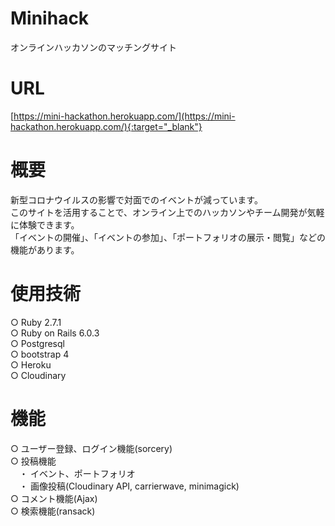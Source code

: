 # Minihack  
オンラインハッカソンのマッチングサイト 

# URL
[https://mini-hackathon.herokuapp.com/](https://mini-hackathon.herokuapp.com/){:target="_blank"}  

# 概要  
新型コロナウイルスの影響で対面でのイベントが減っています。  
このサイトを活用することで、オンライン上でのハッカソンやチーム開発が気軽に体験できます。  
「イベントの開催」、「イベントの参加」、「ポートフォリオの展示・閲覧」などの機能があります。  


# 使用技術  
○ Ruby 2.7.1  
○ Ruby on Rails 6.0.3  
○ Postgresql    
○ bootstrap 4  
○ Heroku  
○ Cloudinary  


# 機能
○ ユーザー登録、ログイン機能(sorcery)  
○ 投稿機能  
　・ イベント、ポートフォリオ  
　・ 画像投稿(Cloudinary API, carrierwave, minimagick)  
○ コメント機能(Ajax)    
○ 検索機能(ransack)  
